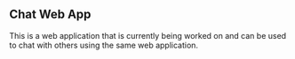 ## Chat Web App

This is a web application that is currently being worked on and can be used to chat with others using the same web application.


